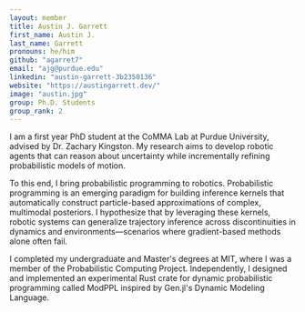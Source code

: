 ```yaml
---
layout: member
title: Austin J. Garrett
first_name: Austin J.
last_name: Garrett
pronouns: he/him
github: "agarret7"
email: "ajg@purdue.edu"
linkedin: "austin-garrett-3b2350136"
website: "https://austingarrett.dev/"
image: "austin.jpg"
group: Ph.D. Students
group_rank: 2
---
```


I am a first year PhD student at the CoMMA Lab at Purdue University, advised by Dr. Zachary Kingston. My research aims to develop robotic agents that can reason about uncertainty while incrementally refining probabilistic models of motion.

To this end, I bring probabilistic programming to robotics. Probabilistic programming is an emerging paradigm for building inference kernels that automatically construct particle-based approximations of complex, multimodal posteriors. I hypothesize that by leveraging these kernels, robotic systems can generalize trajectory inference across discontinuities in dynamics and environments—scenarios where gradient-based methods alone often fail.

I completed my undergraduate and Master's degrees at MIT, where I was a member of the Probabilistic Computing Project. Independently, I designed and implemented an experimental Rust crate for dynamic probabilistic programming called ModPPL inspired by Gen.jl's Dynamic Modeling Language.
